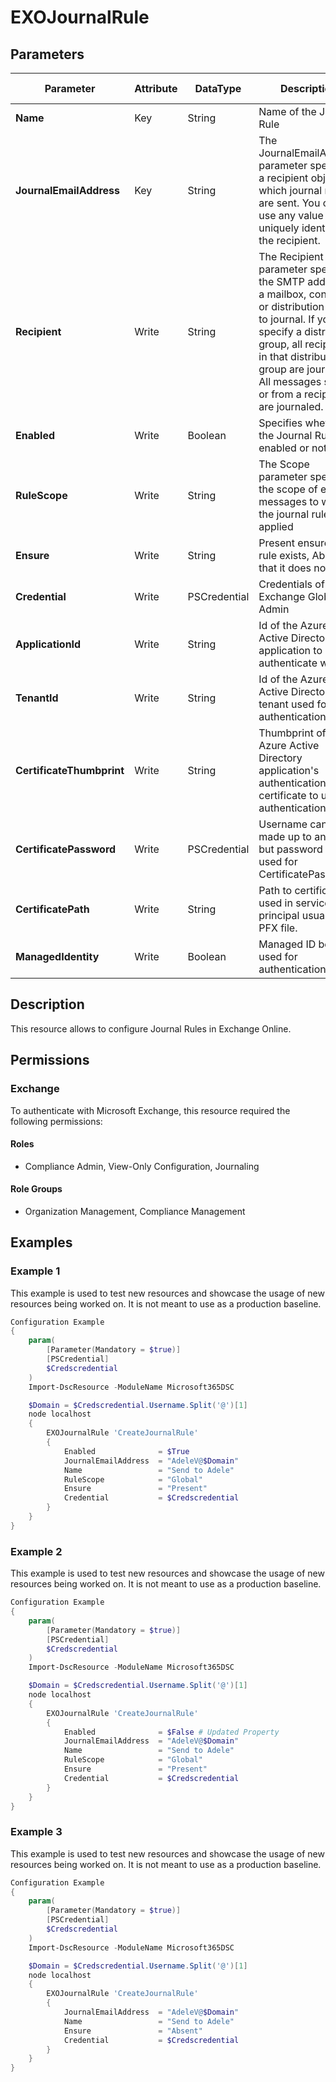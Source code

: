 ﻿# EXOJournalRule

## Parameters

| Parameter | Attribute | DataType | Description | Allowed Values |
| --- | --- | --- | --- | --- |
| **Name** | Key | String | Name of the Journal Rule | |
| **JournalEmailAddress** | Key | String | The JournalEmailAddress parameter specifies a recipient object to which journal reports are sent. You can use any value that uniquely identifies the recipient. | |
| **Recipient** | Write | String | The Recipient parameter specifies the SMTP address of a mailbox, contact, or distribution group to journal. If you specify a distribution group, all recipients in that distribution group are journaled. All messages sent to or from a recipient are journaled. | |
| **Enabled** | Write | Boolean | Specifies whether the Journal Rule is enabled or not. | |
| **RuleScope** | Write | String | The Scope parameter specifies the scope of email messages to which the journal rule is applied | `Global`, `Internal`, `External` |
| **Ensure** | Write | String | Present ensures the rule exists, Absent that it does not. | `Present`, `Absent` |
| **Credential** | Write | PSCredential | Credentials of the Exchange Global Admin | |
| **ApplicationId** | Write | String | Id of the Azure Active Directory application to authenticate with. | |
| **TenantId** | Write | String | Id of the Azure Active Directory tenant used for authentication. | |
| **CertificateThumbprint** | Write | String | Thumbprint of the Azure Active Directory application's authentication certificate to use for authentication. | |
| **CertificatePassword** | Write | PSCredential | Username can be made up to anything but password will be used for CertificatePassword | |
| **CertificatePath** | Write | String | Path to certificate used in service principal usually a PFX file. | |
| **ManagedIdentity** | Write | Boolean | Managed ID being used for authentication. | |

## Description

This resource allows to configure Journal Rules in Exchange Online.

## Permissions

### Exchange

To authenticate with Microsoft Exchange, this resource required the following permissions:

#### Roles

- Compliance Admin, View-Only Configuration, Journaling

#### Role Groups

- Organization Management, Compliance Management

## Examples

### Example 1

This example is used to test new resources and showcase the usage of new resources being worked on.
It is not meant to use as a production baseline.

```powershell
Configuration Example
{
    param(
        [Parameter(Mandatory = $true)]
        [PSCredential]
        $Credscredential
    )
    Import-DscResource -ModuleName Microsoft365DSC

    $Domain = $Credscredential.Username.Split('@')[1]
    node localhost
    {
        EXOJournalRule 'CreateJournalRule'
        {
            Enabled              = $True
            JournalEmailAddress  = "AdeleV@$Domain"
            Name                 = "Send to Adele"
            RuleScope            = "Global"
            Ensure               = "Present"
            Credential           = $Credscredential
        }
    }
}
```

### Example 2

This example is used to test new resources and showcase the usage of new resources being worked on.
It is not meant to use as a production baseline.

```powershell
Configuration Example
{
    param(
        [Parameter(Mandatory = $true)]
        [PSCredential]
        $Credscredential
    )
    Import-DscResource -ModuleName Microsoft365DSC

    $Domain = $Credscredential.Username.Split('@')[1]
    node localhost
    {
        EXOJournalRule 'CreateJournalRule'
        {
            Enabled              = $False # Updated Property
            JournalEmailAddress  = "AdeleV@$Domain"
            Name                 = "Send to Adele"
            RuleScope            = "Global"
            Ensure               = "Present"
            Credential           = $Credscredential
        }
    }
}
```

### Example 3

This example is used to test new resources and showcase the usage of new resources being worked on.
It is not meant to use as a production baseline.

```powershell
Configuration Example
{
    param(
        [Parameter(Mandatory = $true)]
        [PSCredential]
        $Credscredential
    )
    Import-DscResource -ModuleName Microsoft365DSC

    $Domain = $Credscredential.Username.Split('@')[1]
    node localhost
    {
        EXOJournalRule 'CreateJournalRule'
        {
            JournalEmailAddress  = "AdeleV@$Domain"
            Name                 = "Send to Adele"
            Ensure               = "Absent"
            Credential           = $Credscredential
        }
    }
}
```

